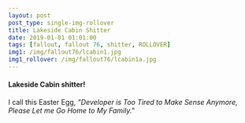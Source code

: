```yaml
---
layout: post
post_type: single-img-rollover
title: Lakeside Cabin Shitter
date: 2019-01-01 01:01:00
tags: [fallout, fallout 76, shitter, ROLLOVER]
img1: /img/fallout76/lcabin1.jpg
img1_rollover: /img/fallout76/lcabin1a.jpg
---
```

#### Lakeside Cabin shitter!

I call this Easter Egg, *"Developer is Too Tired to Make Sense Anymore, Please Let me Go Home to My Family."*
